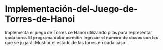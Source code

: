 # Implementación-del-Juego-de-Torres-de-Hanoi

Implementa el juego de Torres de Hanoi utilizando pilas para representar cada torre.
El programa debe permitir:
Ingresar el número de discos con los que se jugará.
Mostrar el estado de las torres en cada paso.
